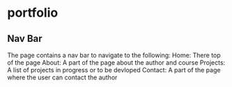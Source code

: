 # portfolio

## Nav Bar
The page contains a nav bar to navigate to the following: 
Home: There top of the page
About: A part of the page about the author and course
Projects: A list of projects in progress or to be devloped
Contact: A part of the page where the user can contact the author
